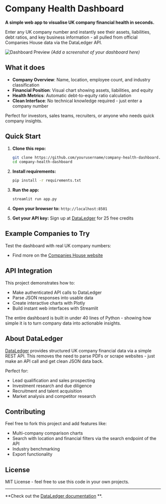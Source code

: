 # Company Health Dashboard

**A simple web app to visualise UK company financial health in seconds.**

Enter any UK company number and instantly see their assets, liabilities, debt ratios, and key business information - all pulled from official Companies House data via the DataLedger API.

![Dashboard Preview](screenshot.png) *(Add a screenshot of your dashboard here)*

## What it does

- **Company Overview**: Name, location, employee count, and industry classification
- **Financial Position**: Visual chart showing assets, liabilities, and equity
- **Health Metrics**: Automatic debt-to-equity ratio calculation
- **Clean Interface**: No technical knowledge required - just enter a company number

Perfect for investors, sales teams, recruiters, or anyone who needs quick company insights.

## Quick Start

1. **Clone this repo:**
   ```bash
   git clone https://github.com/yourusername/company-health-dashboard.git
   cd company-health-dashboard
   ```

2. **Install requirements:**
   ```bash
   pip install -r requirements.txt
   ```

3. **Run the app:**
   ```bash
   streamlit run app.py
   ```

4. **Open your browser to:** `http://localhost:8501`

5. **Get your API key:** Sign up at [DataLedger](https://hub.dataledger.uk) for 25 free credits

## Example Companies to Try

Test the dashboard with real UK company numbers:
- Find more on the [Companies House website](https://find-and-update.company-information.service.gov.uk/)

## API Integration

This project demonstrates how to:
- Make authenticated API calls to DataLedger
- Parse JSON responses into usable data
- Create interactive charts with Plotly
- Build instant web interfaces with Streamlit

The entire dashboard is built in under 40 lines of Python - showing how simple it is to turn company data into actionable insights.

## About DataLedger

[DataLedger](https://dataledger.uk) provides structured UK company financial data via a simple REST API. This removes the need to parse PDFs or scrape websites - just make an API call and get clean JSON data back.

Perfect for:
- Lead qualification and sales prospecting
- Investment research and due diligence  
- Recruitment and talent acquisition
- Market analysis and competitor research

## Contributing

Feel free to fork this project and add features like:
- Multi-company comparison charts
- Search with location and financial filters via the search endpoint of the API
- Industry benchmarking
- Export functionality

## License

MIT License - feel free to use this code in your own projects.

---

**Check out the [DataLedger documentation](https://dataledger.uk/docs) **.
